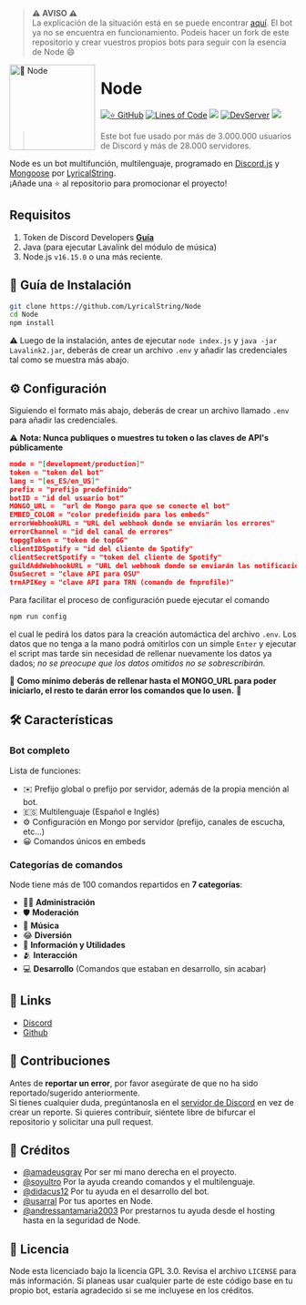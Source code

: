 > **⚠ AVISO ⚠**  
> La explicación de la situación está en se puede encontrar [aquí](https://youtu.be/WhJ21pJ-IRQ). El bot ya no se encuentra en funcionamiento. Podeis hacer un fork de este repositorio y crear vuestros propios bots para seguir con la esencia de Node 😄

<img width="150" height="150" align="left" style="float: left; margin: 0 10px 0 0;" alt="🤖 Node" src="https://i.goopics.net/52j27r.jpg">

# Node

[![⭐ GitHub](https://img.shields.io/github/stars/LyricalString/Node-Discord-Bot.svg?style=social&label=Stars&style=flat)](https://github.com/LyricalString/Node-Discord-Bot/stargazers)
[![Lines of Code](https://sonarcloud.io/api/project_badges/measure?project=LyricalString_probando&metric=ncloc)](https://sonarcloud.io/dashboard?id=LyricalString_probando)
[![](https://img.shields.io/badge/discord.js-v13.0.0--dev-blue.svg?logo=npm)](https://github.com/discordjs)
[![DevServer](https://discordapp.com/api/guilds/834440041010561074/widget.png?style=shield)](https://discord.gg/SbsFVV5dNG)
[![](https://img.shields.io/github/languages/top/LyricalString/Node-Discord-Bot)]()

> Este bot fue usado por más de 3.000.000 usuarios de Discord y más de 28.000 servidores.

Node es un bot multifunción, multilenguaje, programado en [Discord.js](https://discord.js.org) y [Mongoose](https://mongoosejs.com/docs/api.html) por [LyricalString](https://github.com/LyricalString).  
¡Añade una ⭐ al repositorio para promocionar el proyecto!

## Requisitos

1. Token de Discord Developers **[Guía](https://discordjs.guide/preparations/setting-up-a-bot-application.html#creating-your-bot)**
2. Java (para ejecutar Lavalink del módulo de música)
3. Node.js `v16.15.0` o una más reciente.

## 🚀 Guía de Instalación

```sh
git clone https://github.com/LyricalString/Node
cd Node
npm install
```

⚠️ Luego de la instalación, antes de ejecutar `node index.js` y `java -jar Lavalink2.jar`, deberás de crear un archivo `.env` y añadir las credenciales tal como se muestra más abajo.

## ⚙️ Configuración

Siguiendo el formato más abajo, deberás de crear un archivo llamado `.env` para añadir las credenciales.

⚠️ **Nota: Nunca publiques o muestres tu token o las claves de API's públicamente**

```json
mode = "[development/production]"
token = "token del bot"
lang = "[es_ES/en_US]"
prefix = "prefijo predefinido"
botID = "id del usuario bot"
MONGO_URL =  "url de Mongo para que se conecte el bot"
EMBED_COLOR = "color predefinido para los embeds"
errorWebhookURL = "URL del webhook donde se enviarán los errores"
errorChannel = "id del canal de errores"
topggToken = "token de topGG"
clientIDSpotify = "id del cliente de Spotify"
clientSecretSpotify = "token del cliente de Spotify"
guildAddWebhookURL = "URL del webhook donde se enviarán las notificaciones para nuevos servidores"
OsuSecret = "clave API para OSU"
trnAPIKey = "clave API para TRN (comando de fnprofile)"
```

Para facilitar el proceso de configuración puede ejecutar el comando

```cmd
npm run config
```

el cual le pedirá los datos para la creación automáctica del archivo `.env`. Los datos que no tenga a la mano podrá omitirlos con un simple `Enter` y ejecutar el script mas tarde sin necesidad de rellenar nuevamente los datos ya dados; _no se preocupe que los datos omitidos no se sobrescribirán._

🚨 **Como mínimo deberás de rellenar hasta el MONGO_URL para poder iniciarlo, el resto te darán error los comandos que lo usen.** 🚨

## 🛠️ Características

### Bot completo

Lista de funciones:

-   ✉️ Prefijo global o prefijo por servidor, además de la propia mención al bot.
-   🇪🇸 Multilenguaje (Español e Inglés)
-   ⚙️ Configuración en Mongo por servidor (prefijo, canales de escucha, etc...)
-   😀 Comandos únicos en embeds

### Categorías de comandos

Node tiene más de 100 comandos repartidos en **7 categorías**:

-   👩‍💼 **Administración**
-   🛡 **Moderación**
-   🎵 **Música**
-   😂 **Diversión**
-   🚩 **Información y Utilidades**
-   🫂 **Interacción**
-   💻 **Desarrollo** (Comandos que estaban en desarrollo, sin acabar)

## 📎 Links

-   [Discord](https://discord.gg/smZ4uXZdN9)
-   [Github](https://github.com/LyricalString)

## 🤝 Contribuciones

Antes de **reportar un error**, por favor asegúrate de que no ha sido reportado/sugerido anteriormente.  
Si tienes cualquier duda, pregúntanosla en el [servidor de Discord](https://discord.gg/SbsFVV5dNG) en vez de crear un reporte.
Si quieres contribuir, siéntete libre de bifurcar el repositorio y solicitar una pull request.

## 📝 Créditos

-   [@amadeusgray](https://github.com/amadeusgray) Por ser mi mano derecha en el proyecto.
-   [@soyultro](https://github.com/SoyUltro) Por la ayuda creando comandos y el multilenguaje.
-   [@didacus12](https://github.com/Didacus12) Por tu ayuda en el desarrollo del bot.
-   [@usarral](https://github.com/usarral) Por tus aportes en Node.
-   [@andressantamaria2003](https://github.com/andressantamaria2003) Por prestarnos tu ayuda desde el hosting hasta en la seguridad de Node.

## 📜 Licencia

Node esta licenciado bajo la licencia GPL 3.0. Revisa el archivo `LICENSE` para más información. Si planeas usar cualquier parte de este código base en tu propio bot, estaría agradecido si se me incluyese en los créditos.
